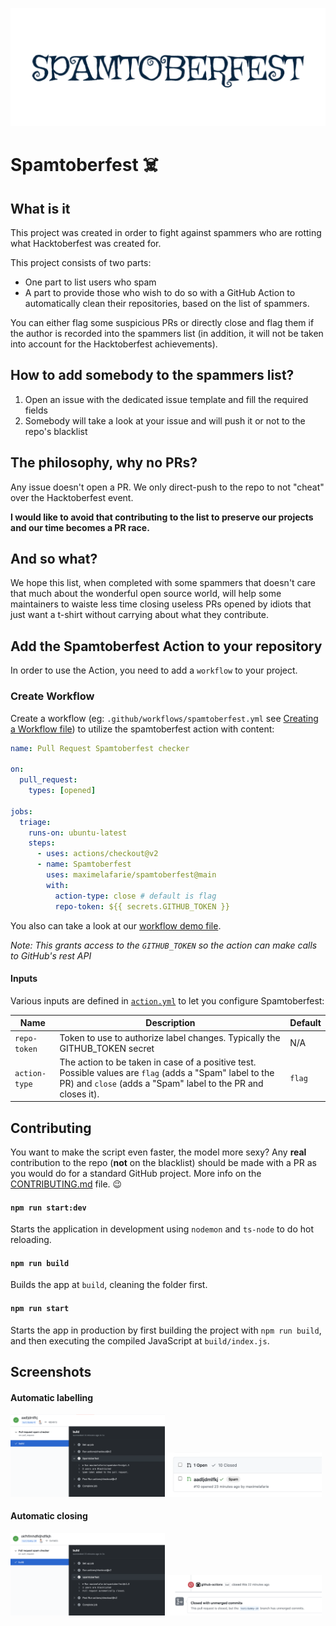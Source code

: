 ![Spamtoberfest logo](assets/logo.png)

# Spamtoberfest ☠️

## What is it
This project was created in order to fight against spammers who are rotting what Hacktoberfest was created for.

This project consists of two parts: 
- One part to list users who spam
- A part to provide those who wish to do so with a GitHub Action to automatically clean their repositories, based on the list of spammers.

You can either flag some suspicious PRs or directly close and flag them if the author is recorded into the spammers list (in addition, it will not be taken into account for the Hacktoberfest achievements).


## How to add somebody to the spammers list?
1. Open an issue with the dedicated issue template and fill the required fields
2. Somebody will take a look at your issue and will push it or not to the repo's blacklist

## The philosophy, why no PRs?
Any issue doesn't open a PR. We only direct-push to the repo to not "cheat" over the Hacktoberfest event.

**I would like to avoid that contributing to the list to preserve our projects and our time becomes a PR race.**

## And so what?
We hope this list, when completed with some spammers that doesn't care that much about the wonderful open source world, will help some maintainers to waiste less time closing useless PRs opened by idiots that just want a t-shirt without carrying about what they contribute.

## Add the Spamtoberfest Action to your repository
In order to use the Action, you need to add a `workflow` to your project.

### Create Workflow
Create a workflow (eg: `.github/workflows/spamtoberfest.yml` see [Creating a Workflow file](https://help.github.com/en/articles/configuring-a-workflow#creating-a-workflow-file)) to utilize the spamtoberfest action with content:

```yml
name: Pull Request Spamtoberfest checker

on:
  pull_request:
    types: [opened]

jobs:
  triage:
    runs-on: ubuntu-latest
    steps:
      - uses: actions/checkout@v2
      - name: Spamtoberfest
        uses: maximelafarie/spamtoberfest@main
        with:
          action-type: close # default is flag
          repo-token: ${{ secrets.GITHUB_TOKEN }}
```

You also can take a look at our [workflow demo file](.github/workflows/main.yml).

_Note: This grants access to the `GITHUB_TOKEN` so the action can make calls to GitHub's rest API_

#### Inputs

Various inputs are defined in [`action.yml`](action.yml) to let you configure Spamtoberfest:

| Name | Description | Default |
| - | - | - |
| `repo-token` | Token to use to authorize label changes. Typically the GITHUB_TOKEN secret | N/A |
| `action-type` | The action to be taken in case of a positive test. Possible values are `flag` (adds a "Spam" label to the PR) and `close` (adds a "Spam" label to the PR and closes it). | `flag`

## Contributing
You want to make the script even faster, the model more sexy? Any **real** contribution to the repo (**not** on the blacklist) should be made with a PR as you would do for a standard GitHub project. More info on the [CONTRIBUTING.md](CONTRIBUTING.md) file. 😉

#### `npm run start:dev`
Starts the application in development using `nodemon` and `ts-node` to do hot reloading.

#### `npm run build`
Builds the app at `build`, cleaning the folder first.

#### `npm run start`
Starts the app in production by first building the project with `npm run build`, and then executing the compiled JavaScript at `build/index.js`.

## Screenshots
#### Automatic labelling
<div>
    <img width="49%" src="assets/action-label-added.png" />
    <img width="49%" src="assets/spam-label.png" />
</div>

#### Automatic closing
<div>
    <img width="49%" src="assets/action-pr-closed.png" />
    <img width="49%" src="assets/spam-closed.png" />
</div>